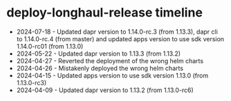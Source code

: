 # deploy-longhaul-release timeline

- 2024-07-18 - Updated dapr version to 1.14.0-rc.3 (from 1.13.3), dapr cli to 1.14.0-rc.4 (from master) and updated apps version to use sdk version 1.14.0-rc01 (from 1.13.0)
- 2024-05-22 - Updated dapr version to 1.13.3 (from 1.13.2)
- 2024-04-27 - Reverted the deployment of the wrong helm charts
- 2024-04-26 - Mistakenly deployed the wrong helm charts
- 2024-04-15 - Updated apps version to use sdk version 1.13.0 (from 1.13.0-rc3)
- 2024-04-09 - Updated dapr version to 1.13.2 (from 1.13.0-rc6)
